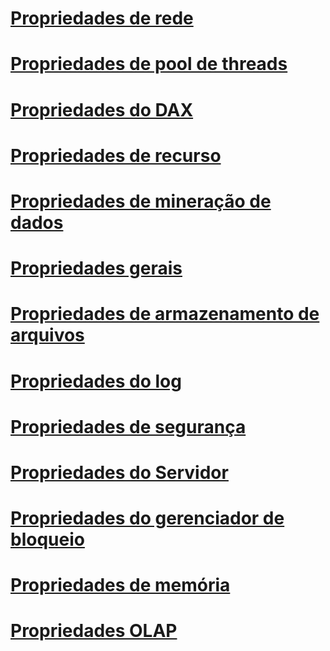 # [Propriedades de rede ](network-properties.md)
# [Propriedades de pool de threads](thread-pool-properties.md)
# [Propriedades do DAX](dax-properties.md)
# [Propriedades de recurso](feature-properties.md)
# [Propriedades de mineração de dados](data-mining-properties.md)
# [Propriedades gerais](general-properties.md)
# [Propriedades de armazenamento de arquivos ](filestore-properties.md)
# [Propriedades do log ](log-properties.md)
# [Propriedades de segurança ](security-properties.md)
# [Propriedades do Servidor](server-properties-in-analysis-services.md)
# [Propriedades do gerenciador de bloqueio](lock-manager-properties.md)
# [Propriedades de memória](memory-properties.md)
# [Propriedades OLAP](olap-properties.md)
